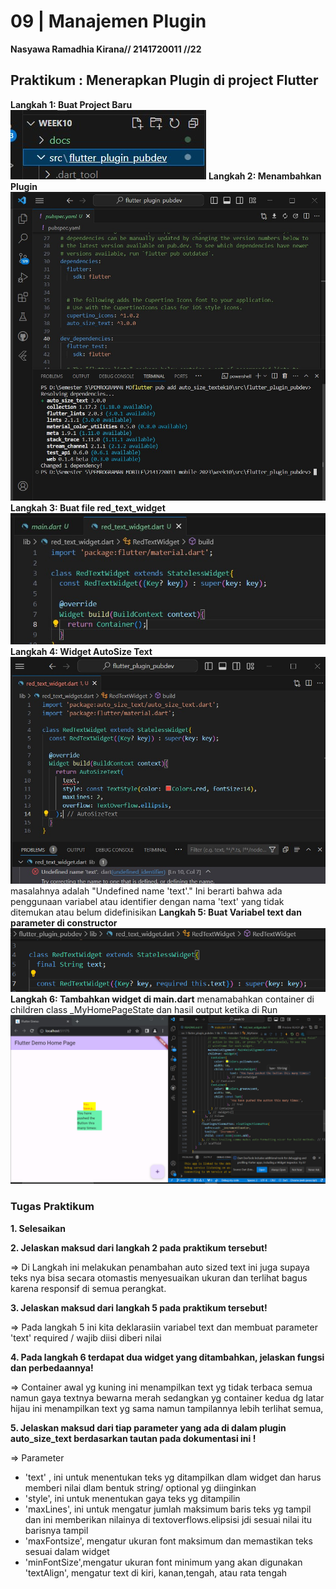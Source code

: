 # 09 | Manajemen Plugin
**Nasyawa Ramadhia Kirana// 2141720011  //22**

## Praktikum : Menerapkan Plugin di project Flutter

**Langkah 1: Buat Project Baru**
![Ss langkah 1](docs/1_Langkah1.jpg)
**Langkah 2: Menambahkan Plugin**
![Screenshot Langkah 2](docs/1_Langkah2.jpg)
**Langkah 3: Buat file red_text_widget**
![SS langkah 3](docs/1_Langkah3.jpg)
**Langkah 4: Widget AutoSize Text**
![ss langkah 4](docs/1_Langkah4.jpg)
 masalahnya adalah "Undefined name 'text'." Ini berarti bahwa ada penggunaan variabel atau identifier dengan nama 'text' yang tidak ditemukan atau belum didefinisikan 
 **Langkah 5: Buat Variabel text dan parameter di constructor**
 ![SS Langkah 5](docs/1_Langkah5.png)
**Langkah 6: Tambahkan widget di main.dart**
menamabahkan container di children class _MyHomePageState dan hasil output ketika di Run
![ss langkah 6 + output](docs/1_Langkah6.png)

### Tugas Praktikum
**1. Selesaikan**

**2. Jelaskan maksud dari langkah 2 pada praktikum tersebut!**

=> Di Langkah ini melakukan penambahan auto sized text
ini juga supaya teks nya bisa secara otomastis menyesuaikan ukuran dan terlihat bagus karena responsif di semua perangkat.

**3. Jelaskan maksud dari langkah 5 pada praktikum tersebut!**

=> Pada langkah 5 ini kita deklarasiin variabel text dan membuat parameter 'text' required / wajib diisi diberi nilai 

**4. Pada langkah 6 terdapat dua widget yang ditambahkan, jelaskan fungsi dan perbedaannya!**

=> Container awal yg kuning ini menampilkan text yg tidak terbaca semua namun gaya textnya bewarna merah
sedangkan yg container kedua dg latar hijau ini menampilkan text yg sama namun tampilannya lebih terlihat semua, 

**5. Jelaskan maksud dari tiap parameter yang ada di dalam plugin auto_size_text berdasarkan tautan pada dokumentasi ini !**

=> Parameter 
- 'text' , ini untuk menentukan teks yg ditampilkan dlam widget dan harus memberi nilai dlam bentuk string/ optional yg diinginkan
- 'style', ini untuk menentukan gaya teks yg ditampilin
- 'maxLines', ini untuk mengatur jumlah maksimum baris teks yg tampil dan ini memberikan nilainya di textoverflows.elipsisi jdi sesuai nilai itu barisnya tampil
- 'maxFontsize', mengatur ukuran font maksimum dan memastikan teks sesuai dalam widget
- 'minFontSize',mengatur ukuran font minimum yang akan digunakan
'textAlign', mengatur text di kiri, kanan,tengah, atau rata tengah




